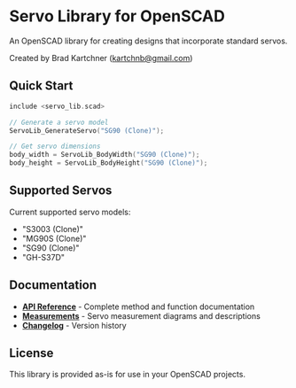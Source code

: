 # Servo Library for OpenSCAD

An OpenSCAD library for creating designs that incorporate standard servos.

Created by Brad Kartchner (<kartchnb@gmail.com>)

## Quick Start

```c
include <servo_lib.scad>

// Generate a servo model
ServoLib_GenerateServo("SG90 (Clone)");

// Get servo dimensions
body_width = ServoLib_BodyWidth("SG90 (Clone)");
body_height = ServoLib_BodyHeight("SG90 (Clone)");
```

## Supported Servos

Current supported servo models:

- "S3003 (Clone)"
- "MG90S (Clone)"
- "SG90 (Clone)"
- "GH-S37D"

## Documentation

- **[API Reference](docs/api.md)** - Complete method and function documentation
- **[Measurements](docs/measurements.md)** - Servo measurement diagrams and descriptions
- **[Changelog](docs/changelog.md)** - Version history

## License

This library is provided as-is for use in your OpenSCAD projects.
